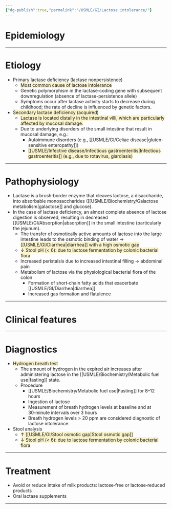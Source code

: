 ```yaml
---
{"dg-publish":true,"permalink":"/USMLE/GI/Lactose intolerance/"}
---
```


# Epidemiology


---
# Etiology
- Primary lactase deficiency (lactase nonpersistence)
	- <span style="background:rgba(240, 200, 0, 0.2)">Most common cause of lactose intolerance</span>
	- Genetic polymorphism in the lactase‑coding gene with subsequent downregulation (absence of lactase-persistence allele)
	- Symptoms occur after lactase activity starts to decrease during childhood; the rate of decline is influenced by genetic factors. 
- <span style="background:rgba(240, 200, 0, 0.2)">Secondary lactase deficiency (acquired)</span>
	- <span style="background:rgba(240, 200, 0, 0.2)">Lactase is located distally in the intestinal villi, which are particularly affected by mucosal damage.</span>
	- Due to underlying disorders of the small intestine that result in mucosal damage, e.g.: 
		- Autoimmune disorders (e.g., [[USMLE/GI/Celiac disease\|gluten-sensitive enteropathy]])
		- <span style="background:rgba(240, 200, 0, 0.2)">[[USMLE/Infective disease/Infectious gastroenteritis\|Infectious gastroenteritis]] (e.g., due to rotavirus, giardiasis)</span>

---
# Pathophysiology
- Lactase is a brush‑border enzyme that cleaves lactose, a disaccharide, into absorbable monosaccharides ([[USMLE/Biochemistry/Galactose metabolism\|galactose]] and glucose).
- In the case of lactase deficiency, an almost complete absence of lactose digestion is observed, resulting in decreased [[USMLE/GI/Absorption\|absorption]] in the small intestine (particularly the jejunum).
	- The transfer of osmotically active amounts of lactose into the large intestine leads to the osmotic binding of water → <span style="background:rgba(240, 200, 0, 0.2)">[[USMLE/GI/Diarrhea\|diarrhea]] with a high osmotic gap</span>
	- <span style="background:rgba(240, 200, 0, 0.2)">↓ Stool pH (&lt; 6): due to lactose fermentation by colonic bacterial flora</span>
	- Increased peristalsis due to increased intestinal filling → abdominal pain
	- Metabolism of lactose via the physiological bacterial flora of the colon
		- Formation of short‑chain fatty acids that exacerbate [[USMLE/GI/Diarrhea\|diarrhea]]
		- Increased gas formation and flatulence

---
# Clinical features


---
# Diagnostics
- <span style="background:rgba(240, 200, 0, 0.2)">Hydrogen breath test</span>
	- The amount of hydrogen in the expired air increases after administering lactose in the [[USMLE/Biochemistry/Metabolic fuel use\|fasting]] state. 
	- Procedure
		- [[USMLE/Biochemistry/Metabolic fuel use\|Fasting]] for 8–12 hours
		- Ingestion of lactose 
		- Measurement of breath hydrogen levels at baseline and at 30‑minute intervals over 3 hours
		- Breath hydrogen levels > 20 ppm are considered diagnostic of lactose intolerance.
- Stool analysis
	- <span style="background:rgba(240, 200, 0, 0.2)">↑ [[USMLE/GI/Stool osmotic gap\|Stool osmotic gap]] </span>
	- <span style="background:rgba(240, 200, 0, 0.2)">↓ Stool pH (&lt; 6): due to lactose fermentation by colonic bacterial flora</span>

---
# Treatment
- Avoid or reduce intake of milk products: lactose‑free or lactose‑reduced products
- Oral lactase supplements

---
